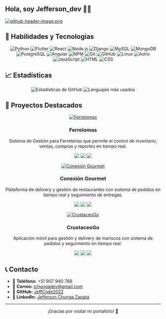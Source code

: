 ## Hola, soy Jefferson_dev 🧑‍💻
[![github-header-image.png](https://i.postimg.cc/tCBbgwxr/github-header-image.png)](https://postimg.cc/nC9gRdT7)

## 🚀 Habilidades y Tecnologías
<div align="center">
  <img src="https://img.icons8.com/color/48/000000/python.png" alt="Python"/>
  <img src="https://img.icons8.com/color/48/000000/flutter.png" alt="Flutter"/>
  <img src="https://img.icons8.com/color/48/000000/react-native.png" alt="React"/>
  <img src="https://img.icons8.com/color/48/000000/nodejs.png" alt="Node.js"/>
  <img src="https://img.icons8.com/color/48/000000/django.png" alt="Django"/>
  <img src="https://img.icons8.com/color/48/000000/mysql-logo.png" alt="MySQL"/>
  <img src="https://img.icons8.com/color/48/000000/mongodb.png" alt="MongoDB"/>
  <img src="https://img.icons8.com/color/48/000000/postgreesql.png" alt="PostgreSQL"/>
  <img src="https://img.icons8.com/color/48/000000/angularjs.png" alt="Angular"/>
  <img src="https://img.icons8.com/color/48/000000/npm.png" alt="NPM"/>
  <img src="https://img.icons8.com/color/48/000000/git.png" alt="Git"/>
  <img src="https://img.icons8.com/color/48/000000/github.png" alt="GitHub"/>
  <img src="https://img.icons8.com/color/48/000000/linux.png" alt="Linux"/>
  <img src="https://img.icons8.com/fluency/48/000000/astro.png" alt="Astro"/>
  <img src="https://img.icons8.com/color/48/000000/javascript--v1.png" alt="JavaScript"/>
  <img src="https://img.icons8.com/color/48/000000/html-5--v1.png" alt="HTML"/>
  <img src="https://img.icons8.com/color/48/000000/css3.png" alt="CSS"/>
</div>

## 📈 Estadísticas
<div align="center">
  <img src="https://github-readme-stats.vercel.app/api?username=JeffCode2022&show_icons=true&theme=radical" alt="Estadísticas de GitHub"/>
  <img src="https://github-readme-stats.vercel.app/api/top-langs/?username=JeffCode2022&layout=compact&theme=radical" alt="Lenguajes más usados"/>
</div>

## 🌟 Proyectos Destacados

<div align="center">
  <a href="https://github.com/JeffCode2022/Ferrelomas.git">
    <img src="https://via.placeholder.com/400x200?text=Ferrelomas" alt="Ferrelomas"/>
  </a>
  <h3>Ferrelomas</h3>
  <p>Sistema de Gestión para Ferreterías que permite el control de inventario, ventas, compras y reportes en tiempo real.</p>
  <p>
    <img src="https://img.shields.io/badge/-React-61DAFB?style=flat-square&logo=react&logoColor=black"/>
    <img src="https://img.shields.io/badge/-Node.js-339933?style=flat-square&logo=node.js&logoColor=white"/>
    <img src="https://img.shields.io/badge/-MongoDB-47A248?style=flat-square&logo=mongodb&logoColor=white"/>
  </p>
</div>

<div align="center">
  <a href="https://github.com/JeffCode2022/ConexionGourmet.git">
    <img src="https://via.placeholder.com/400x200?text=Conexion+Gourmet" alt="Conexión Gourmet"/>
  </a>
  <h3>Conexión Gourmet</h3>
  <p>Plataforma de delivery y gestión de restaurantes con sistema de pedidos en tiempo real y seguimiento de entregas.</p>
  <p>
    <img src="https://img.shields.io/badge/-Flutter-02569B?style=flat-square&logo=flutter&logoColor=white"/>
    <img src="https://img.shields.io/badge/-Firebase-FFCA28?style=flat-square&logo=firebase&logoColor=black"/>
    <img src="https://img.shields.io/badge/-Node.js-339933?style=flat-square&logo=node.js&logoColor=white"/>
  </p>
</div>

<div align="center">
  <a href="https://github.com/JeffCode2022/CrustaceoGo_app.git">
    <img src="https://via.placeholder.com/400x200?text=CrustaceoGo" alt="CrustaceoGo"/>
  </a>
  <h3>CrustaceoGo</h3>
  <p>Aplicación móvil para gestión y delivery de mariscos con sistema de pedidos y seguimiento en tiempo real.</p>
  <p>
    <img src="https://img.shields.io/badge/-React_Native-61DAFB?style=flat-square&logo=react&logoColor=black"/>
    <img src="https://img.shields.io/badge/-Express-000000?style=flat-square&logo=express&logoColor=white"/>
    <img src="https://img.shields.io/badge/-MongoDB-47A248?style=flat-square&logo=mongodb&logoColor=white"/>
  </p>
</div>

## 📞 Contacto
- 📱 **Teléfono:** +51 907 940 768
- 📧 **Correo:** jchungadev@gmail.com
- 💼 **GitHub:** [JeffCode2022](https://github.com/JeffCode2022)
- 💼 **LinkedIn:** [Jefferson Chunga Zapata](https://www.linkedin.com/in/jefferson-chunga-zapata-12a92a341/)

---
<div align="center">
  ¡Gracias por visitar mi portafolio! 🚀
</div>
